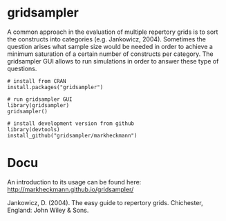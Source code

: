 # gridsampler

A common approach in the evaluation of multiple repertory grids is to sort the constructs into categories (e.g. Jankowicz, 2004). Sometimes the question arises what sample size would be needed in order to achieve a minimum saturation of a certain number of constructs per category. The gridsampler GUI allows to run simulations in order to answer these type of questions.
 
    # install from CRAN
    install.packages("gridsampler")

    # run gridsampler GUI
    library(gridsampler)
    gridsampler()
    
    # install development version from github
    library(devtools)
    install_github("gridsampler/markheckmann") 

# Docu

An introduction to its usage can be found here: http://markheckmann.github.io/gridsampler/

Jankowicz, D. (2004). The easy guide to repertory grids. Chichester, England: John Wiley & Sons.
